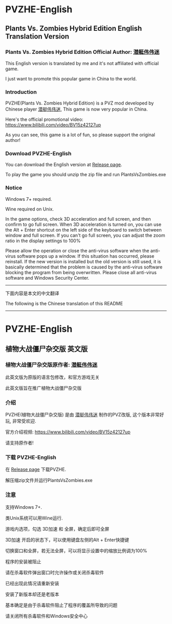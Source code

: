 # PVZHE-English

## Plants Vs. Zombies Hybrid Edition English Translation Version

### Plants Vs. Zombies Hybrid Edition Official Author: [潜艇伟伟迷](https://space.bilibili.com/97213827)

This English version is translated by me and it's not affiliated with official game.

I just want to promote this popular game in China to the world.

### Introduction

PVZHE(Plants Vs. Zombies Hybrid Edition) is a PVZ mod developed by Chinese player [潜艇伟伟迷](https://space.bilibili.com/97213827), This game is now very popular in China.

Here's the official promotional video: https://www.bilibili.com/video/BV15z42127up

As you can see, this game is a lot of fun, so please support the original author!

### Download PVZHE-English

You can download the English version at [Release page](https://github.com/innovateplus/PVZHE-English/releases).

To play the game you should unzip the zip file and run PlantsVsZombies.exe

### Notice

Windows 7+ required.

Wine required on Unix.

In the game options, check 3D acceleration and full screen, and then confirm to go full screen.
When 3D acceleration is turned on, you can use the Alt + Enter shortcut on the left side of the keyboard to switch between window and full screen. If you can't go full screen, you can adjust the zoom ratio in the display settings to 100%

Please allow the operation or close the anti-virus software when the anti-virus software pops up a window. If this situation has occurred, please reinstall. If the new version is installed but the old version is still used, it is basically determined that the problem is caused by the anti-virus software blocking the program from being overwritten. Please close all anti-virus software and Windows Security Center.

---

下面内容是本文的中文翻译

The following is the Chinese translation of this README

---

# PVZHE-English

## 植物大战僵尸杂交版 英文版

### 植物大战僵尸杂交版原作者: [潜艇伟伟迷](https://space.bilibili.com/97213827)

此英文版为原版的语言包修改，和官方游戏无关

此英文版旨在推广植物大战僵尸杂交版

### 介绍

PVZHE(植物大战僵尸杂交版) 是由 [潜艇伟伟迷](https://space.bilibili.com/97213827) 制作的PVZ改版, 这个版本非常好玩, 非常受欢迎.

官方介绍视频: https://www.bilibili.com/video/BV15z42127up

请支持原作者!

### 下载 PVZHE-English

在 [Release page](https://github.com/innovateplus/PVZHE-English/releases) 下载PVZHE.

解压缩zip文件并运行PlantsVsZombies.exe

### 注意

支持Windows 7+.

类Unix系统可以用Wine运行.

游戏内选项，勾选 3D加速 和 全屏，确定后即可全屏

3D加速 开启的状态下，可以使用键盘左侧的Alt + Enter快捷键

切换窗口和全屏，若无法全屏，可以将显示设置中的缩放比例调为100%

程序的安装被阻止

请在杀毒软件弹出窗口时允许操作或关闭杀毒软件

已经出现此情况请重新安装

安装了新版本却还是老版本

基本确定是由于杀毒软件阻止了程序的覆盖所导致的问题

请关闭所有杀毒软件和Windows安全中心
